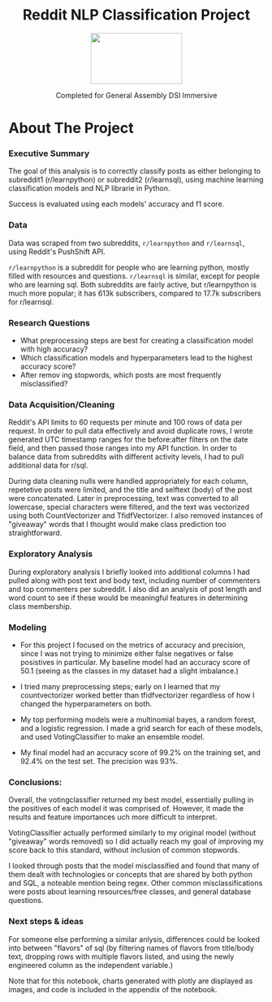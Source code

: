 <div id="top"></div>

<h1 align="center"> Reddit NLP Classification Project </h1>
<div align="center"><img src="https://www.kindpng.com/picc/m/3-32823_house-drawing-png-transparent-png.png" height=100 width=180> </div>

  <p align="center">
    Completed for General Assembly DSI Immersive
    <br />
  </p>
</div>



<!-- ABOUT THE PROJECT -->
# About The Project

### Executive Summary

The goal of this analysis is to correctly classify posts as either belonging to subreddit1 (r/learnpython) or subreddit2 (r/learnsql), using machine learning classification models and NLP librarie in Python.

Success is evaluated using each models' accuracy and f1 score.


### Data
Data was scraped from two subreddits, <code>r/learnpython</code> and <code>r/learnsql</code>, using Reddit's PushShift API.

<code>r/learnpython</code> is a subreddit for people who are learning python, mostly filled with resources and questions. <code>r/learnsql</code> is similar, except for people who are learning sql. Both subreddits are fairly active, but r/learnpython is much more popular; it has 613k subscribers, compared to 17.7k subscribers for r/learnsql.


### Research Questions
* What preprocessing steps are best for creating a classification model with high accuracy?
* Which classification models and hyperparameters lead to the highest accuracy score?
* After remov ing stopwords, which posts are most frequently misclassified?


### Data Acquisition/Cleaning
Reddit's API limits to 60 requests per minute and 100 rows of data per request. In order to pull data effectively and avoid duplicate rows, I wrote generated UTC timestamp ranges for the before:after filters on the date field, and then passed those ranges into my API function. In order to balance data from subreddits with different activity levels, I had to pull additional data for r/sql.

During data cleaning nulls were handled appropriately for each column, repetetive posts were limited, and the title and selftext (body) of the post were concatenated. Later in preprocessing, text was converted to all lowercase, special characters were filtered, and the text was vectorized using both CountVectorizer and TfidfVectorizer. I also removed instances of "giveaway" words that I thought would make class prediction too straightforward.


### Exploratory Analysis
During exploratory analysis I briefly looked into additional columns I had pulled along with post text and body text, including number of commenters and top commenters per subreddit. I also did an analysis of post length and word count to see if these would be meaningful features in determining class membership.


### Modeling
* For this project I focused on the metrics of accuracy and precision, since I was not trying to minimize either false negatives or false posistives in particular. 
My baseline model had an accuracy score of 50.1 (seeing as the classes in my dataset had a slight imbalance.)

* I tried many preprocessing steps; early on I learned that my countvectorizer worked better than tfidfvectorizer regardless of how I changed the hyperparameters on both. 

* My top performing models were a multinomial bayes, a random forest, and a logistic regression. I made a grid search for each of these models, and used VotingClassifier to make an ensemble model.

* My final model had an accuracy score of 99.2% on the training set, and 92.4% on the test set. The precision was 93%.



### Conclusions:
Overall, the votingclassifier returned my best model, essentially pulling in the positives of each model it was comprised of. However, it made the results and feature importances uch more difficult to interpret. 

VotingClassifier actually performed similarly to my original model (without "giveaway" words removed) so I did actually reach my goal of improving my score back to this standard, without inclusion of common stopwords. 

I looked through posts that the model misclassified and found that many of them dealt with technologies or concepts that are shared by both python and SQL, a noteable mention being regex. Other common misclassifications were posts about learning resources/free classes, and general database questions. 

### Next steps & ideas
For someone else performing a similar anlysis, differences could be looked into between "flavors" of sql (by filtering names of flavors from title/body text, dropping rows with multiple flavors listed,  and using the newly engineered column as the independent variable.)

Note that for this notebook, charts generated with plotly are displayed as images, and code is included in the appendix of the notebook.


<!-- MARKDOWN LINKS & IMAGES -->
<!-- https://www.markdownguide.org/basic-syntax/#reference-style-links -->
[contributors-shield]: https://img.shields.io/github/contributors/github_username/repo_name.svg?style=for-the-badge
[contributors-url]: https://github.com/github_username/repo_name/graphs/contributors
[forks-shield]: https://img.shields.io/github/forks/github_username/repo_name.svg?style=for-the-badge
[forks-url]: https://github.com/github_username/repo_name/network/members
[stars-shield]: https://img.shields.io/github/stars/github_username/repo_name.svg?style=for-the-badge
[stars-url]: https://github.com/github_username/repo_name/stargazers
[issues-shield]: https://img.shields.io/github/issues/github_username/repo_name.svg?style=for-the-badge
[issues-url]: https://github.com/github_username/repo_name/issues
[license-shield]: https://img.shields.io/github/license/github_username/repo_name.svg?style=for-the-badge
[license-url]: https://github.com/github_username/repo_name/blob/master/LICENSE.txt
[linkedin-shield]: https://img.shields.io/badge/-LinkedIn-black.svg?style=for-the-badge&logo=linkedin&colorB=555
[linkedin-url]: https://linkedin.com/in/linkedin_username
[product-screenshot]: images/screenshot.png

